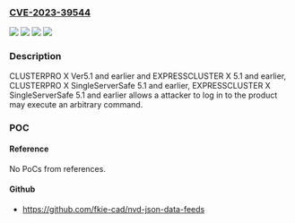 ### [CVE-2023-39544](https://cve.mitre.org/cgi-bin/cvename.cgi?name=CVE-2023-39544)
![](https://img.shields.io/static/v1?label=Product&message=CLUSTERPRO%20X%20SingleServerSafe%20(EXPRESSCLUSTER%20X%20SingleServerSafe)&color=blue)
![](https://img.shields.io/static/v1?label=Product&message=CLUSTERPRO%20X(EXPRESSCLUSTER%20X)&color=blue)
![](https://img.shields.io/static/v1?label=Version&message=%3D%201.0%2C%202.0%202.1%2C%203.0%2C%203.1%2C%203.2%2C%204.0%2C%204.1%2C%204.2%2C%205.0%20and%205.1%20&color=brighgreen)
![](https://img.shields.io/static/v1?label=Vulnerability&message=CWE-862%20Missing%20authorization&color=brighgreen)

### Description

CLUSTERPRO X Ver5.1 and earlier and EXPRESSCLUSTER X 5.1 and earlier, CLUSTERPRO X SingleServerSafe 5.1 and earlier, EXPRESSCLUSTER X SingleServerSafe 5.1 and earlier allows a attacker to log in to the product may execute an arbitrary command.

### POC

#### Reference
No PoCs from references.

#### Github
- https://github.com/fkie-cad/nvd-json-data-feeds

